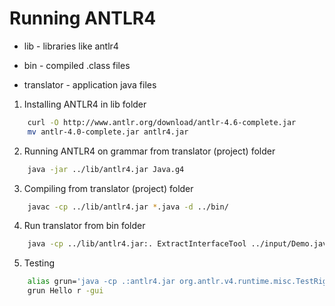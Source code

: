 # Running ANTLR4

- lib - libraries like antlr4

- bin - compiled .class files

- translator - application java files


1. Installing ANTLR4 in lib folder
```bash
	curl -O http://www.antlr.org/download/antlr-4.6-complete.jar
	mv antlr-4.0-complete.jar antlr4.jar
```

2. Running ANTLR4 on grammar from translator (project) folder

```bash
	java -jar ../lib/antlr4.jar Java.g4
```

3. Compiling from translator (project) folder
```bash
	javac -cp ../lib/antlr4.jar *.java -d ../bin/
```
	
4. Run translator from bin folder
```bash
	java -cp ../lib/antlr4.jar:. ExtractInterfaceTool ../input/Demo.java
```

5. Testing

```bash
	alias grun='java -cp .:antlr4.jar org.antlr.v4.runtime.misc.TestRig'​
	grun Hello r -gui
```
